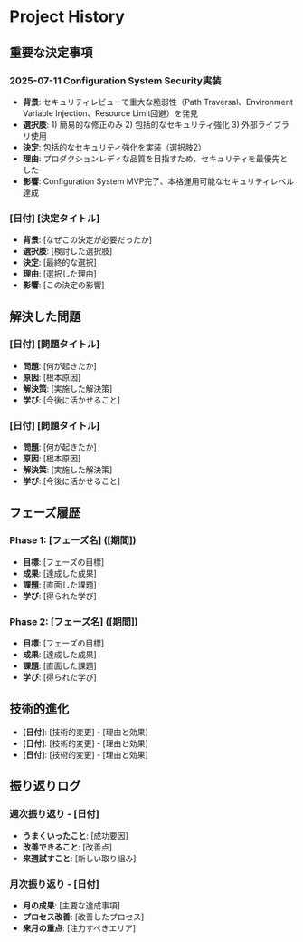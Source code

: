 # Project History

## 重要な決定事項
### 2025-07-11 Configuration System Security実装
- **背景**: セキュリティレビューで重大な脆弱性（Path Traversal、Environment Variable Injection、Resource Limit回避）を発見
- **選択肢**: 1) 簡易的な修正のみ 2) 包括的なセキュリティ強化 3) 外部ライブラリ使用
- **決定**: 包括的なセキュリティ強化を実装（選択肢2）
- **理由**: プロダクションレディな品質を目指すため、セキュリティを最優先とした
- **影響**: Configuration System MVP完了、本格運用可能なセキュリティレベル達成

### [日付] [決定タイトル]
- **背景**: [なぜこの決定が必要だったか]
- **選択肢**: [検討した選択肢]
- **決定**: [最終的な選択]
- **理由**: [選択した理由]
- **影響**: [この決定の影響]

## 解決した問題
### [日付] [問題タイトル]
- **問題**: [何が起きたか]
- **原因**: [根本原因]
- **解決策**: [実施した解決策]
- **学び**: [今後に活かせること]

### [日付] [問題タイトル]
- **問題**: [何が起きたか]
- **原因**: [根本原因]
- **解決策**: [実施した解決策]
- **学び**: [今後に活かせること]

## フェーズ履歴
### Phase 1: [フェーズ名] ([期間])
- **目標**: [フェーズの目標]
- **成果**: [達成した成果]
- **課題**: [直面した課題]
- **学び**: [得られた学び]

### Phase 2: [フェーズ名] ([期間])
- **目標**: [フェーズの目標]
- **成果**: [達成した成果]
- **課題**: [直面した課題]
- **学び**: [得られた学び]

## 技術的進化
- **[日付]**: [技術的変更] - [理由と効果]
- **[日付]**: [技術的変更] - [理由と効果]
- **[日付]**: [技術的変更] - [理由と効果]

## 振り返りログ
### 週次振り返り - [日付]
- **うまくいったこと**: [成功要因]
- **改善できること**: [改善点]
- **来週試すこと**: [新しい取り組み]

### 月次振り返り - [日付]
- **月の成果**: [主要な達成事項]
- **プロセス改善**: [改善したプロセス]
- **来月の重点**: [注力すべきエリア]
